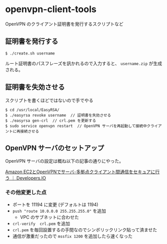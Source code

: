# openvpn-client-tools
OpenVPN のクライアント証明書を発行するスクリプトなど

## 証明書を発行する
```
$ ./create.sh username
```

ルート証明書のパスフレーズを訊かれるので入力すると、 `username.zip` が生成される。

## 証明書を失効させる
スクリプトを書くほどではないので手でやる

```
$ cd /usr/local/EasyRSA/
$ ./easyrsa revoke username  // 証明書を失効させる
$ ./easyrsa gen-crl  // crl.pem を更新する
$ sudo service openvpn restart  // OpenVPN サーバを再起動して接続中クライアントに再接続させる
```

## OpenVPN サーバのセットアップ
OpenVPN サーバの設定は概ね以下の記事の通りにやった。

[Amazon EC2とOpenVPNでサーバ-多拠点クライアント間通信をセキュアに行う ｜ Developers.IO](http://dev.classmethod.jp/cloud/aws/ec2-ssl-vpn-use-openvpn/)

### その他変更した点
- ポートを 11194 に変更 (デフォルトは 1194)
- `push "route 10.0.0.0 255.255.255.0"` を追加
  - VPC のサブネットに合わせた
- `crl-verify  crl.pem` を追加
- `crl.pem` を毎回設置するの手間なのでシンボリックリンク貼って済ませた
- 通信が激重だったので `mssfix 1200` を追加したら速くなった
